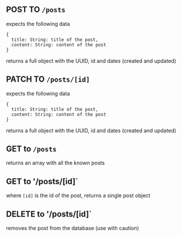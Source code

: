 ## POST TO `/posts`

expects the following data

```
{
  title: String: title of the post,
  content: String: content of the post
}
```

returns a full object with the UUID, id and dates (created and updated)

## PATCH TO `/posts/[id]`

expects the following data

```
{
  title: String: title of the post,
  content: String: content of the post
}
```

returns a full object with the UUID, id and dates (created and updated)

## GET to `/posts`

returns an array with all the known posts

## GET to '/posts/[id]`

where `[id]` is the id of the post,
returns a single post object

## DELETE to '/posts/[id]`

removes the post from the database (use with caution)
